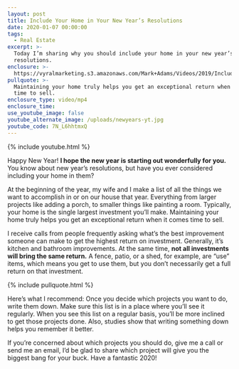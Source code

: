 ```yaml
---
layout: post
title: Include Your Home in Your New Year’s Resolutions
date: 2020-01-07 00:00:00
tags:
  - Real Estate
excerpt: >-
  Today I’m sharing why you should include your home in your new year’s
  resolutions.
enclosure: >-
  https://vyralmarketing.s3.amazonaws.com/Mark+Adams/Videos/2019/Include+Your+Home+in+Your+New+Years+Resolutions.mp4
pullquote: >-
  Maintaining your home truly helps you get an exceptional return when it comes
  time to sell.
enclosure_type: video/mp4
enclosure_time:
use_youtube_image: false
youtube_alternate_image: /uploads/newyears-yt.jpg
youtube_code: 7N_L6hhtmxQ
---
```


{% include youtube.html %}

Happy New Year\! **I hope the new year is starting out wonderfully for you.** You know about new year’s resolutions, but have you ever considered including your home in them?&nbsp;

At the beginning of the year, my wife and I make a list of all the things we want to accomplish in or on our house that year. Everything from larger projects like adding a porch, to smaller things like painting a room. Typically, your home is the single largest investment you’ll make. Maintaining your home truly helps you get an exceptional return when it comes time to sell.&nbsp;

I receive calls from people frequently asking what’s the best improvement someone can make to get the highest return on investment. Generally, it’s kitchen and bathroom improvements. At the same time, **not all investments will bring the same return.** A fence, patio, or a shed, for example, are “use” items, which means you get to use them, but you don’t necessarily get a full return on that investment.

{% include pullquote.html %}

Here’s what I recommend: Once you decide which projects you want to do, write them down. Make sure this list is in a place where you’ll see it regularly. When you see this list on a regular basis, you’ll be more inclined to get those projects done. Also, studies show that writing something down helps you remember it better.&nbsp;

If you’re concerned about which projects you should do, give me a call or send me an email, I’d be glad to share which project will give you the biggest bang for your buck. Have a fantastic 2020\!